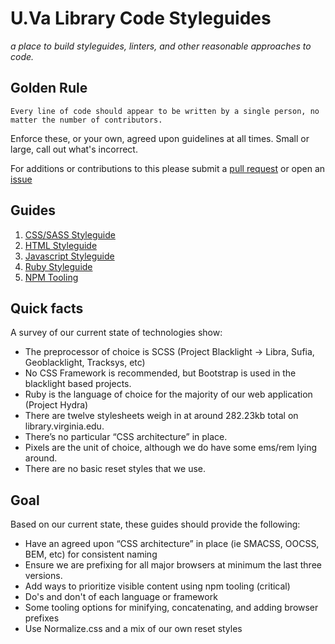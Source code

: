 # U.Va Library Code Styleguides

*a place to build styleguides, linters, and other reasonable approaches to code.*

## Golden Rule
```
Every line of code should appear to be written by a single person, no matter the number of contributors.
```
Enforce these, or your own, agreed upon guidelines at all times. Small or large, call out what's incorrect. 

For additions or contributions to this please submit a [pull request](https://github.com/uvalib/guides/pulls) or open an [issue](https://github.com/uvalib/guides/issues/new)
 
## Guides

  1. [CSS/SASS Styleguide](css/README.md)
  1. [HTML Styleguide](html/README.md)
  1. [Javascript Styleguide](js/README.md)
  1. [Ruby Styleguide](ruby/README.md)
  1. [NPM Tooling](tooling/README.md)

## Quick facts

A survey of our current state of technologies show:

* The preprocessor of choice is SCSS (Project Blacklight -> Libra, Sufia, Geoblacklight, Tracksys, etc)
* No CSS Framework is recommended, but Bootstrap is used in the blacklight based projects.
* Ruby is the language of choice for the majority of our web application (Project Hydra)
* There are twelve stylesheets weigh in at around 282.23kb total on library.virginia.edu.
* There’s no particular “CSS architecture” in place.
* Pixels are the unit of choice, although we do have some ems/rem lying around.
* There are no basic reset styles that we use. 

## Goal 

Based on our current state, these guides should provide the following:

* Have an agreed upon “CSS architecture” in place (ie SMACSS, OOCSS, BEM, etc) for consistent naming
* Ensure we are prefixing for all major browsers at minimum the last three versions.
* Add ways to prioritize visible content using npm tooling (critical)
* Do's and don't of each language or framework
* Some tooling options for minifying, concatenating, and adding browser prefixes
* Use Normalize.css and a mix of our own reset styles

